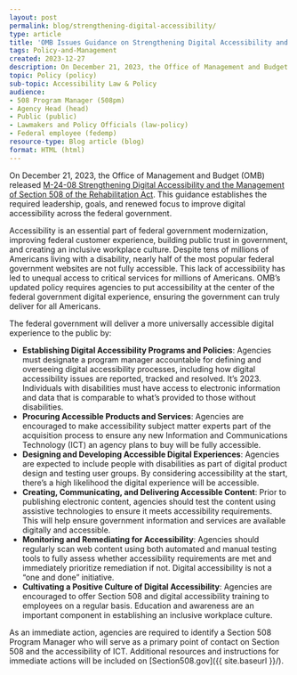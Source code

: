 ```yaml
---
layout: post
permalink: blog/strengthening-digital-accessibility/
type: article
title: 'OMB Issues Guidance on Strengthening Digital Accessibility and the Management of Section 508'
tags: Policy-and-Management
created: 2023-12-27
description: On December 21, 2023, the Office of Management and Budget (OMB) released M-24-08 Strengthening Digital Accessibility and the Management of Section 508 of the Rehabilitation Act. This guidance establishes the required leadership, goals, and renewed focus to improve digital accessibility across the federal government.
topic: Policy (policy)
sub-topic: Accessibility Law & Policy
audience:
- 508 Program Manager (508pm)
- Agency Head (head)
- Public (public)
- Lawmakers and Policy Officials (law-policy)
- Federal employee (fedemp)
resource-type: Blog article (blog)
format: HTML (html)
---
```

On December 21, 2023, the Office of Management and Budget (OMB) released [M-24-08 Strengthening Digital Accessibility and the Management of Section 508 of the Rehabilitation Act](https://bidenwhitehouse.archives.gov/omb/management/ofcio/m-24-08-strengthening-digital-accessibility-and-the-management-of-section-508-of-the-rehabilitation-act/). This guidance establishes the required leadership, goals, and renewed focus to improve digital accessibility across the federal government. 

Accessibility is an essential part of federal government modernization, improving federal customer experience, building public trust in government, and creating an inclusive workplace culture. Despite tens of millions of Americans living with a disability, nearly half of the most popular federal government websites are not fully accessible. This lack of accessibility has led to unequal access to critical services for millions of Americans. OMB’s updated policy requires agencies to put accessibility at the center of the federal government digital experience, ensuring the government can truly deliver for all Americans.

The federal government will deliver a more universally accessible digital experience to the public by:
  * **Establishing Digital Accessibility Programs and Policies**: Agencies must designate a program manager accountable for defining and overseeing digital accessibility processes, including how digital accessibility issues are reported, tracked and resolved. It’s 2023. Individuals with disabilities must have access to electronic information and data that is comparable to what’s provided to those without disabilities.
  * **Procuring Accessible Products and Services**: Agencies are encouraged to make accessibility subject matter experts part of the acquisition process to ensure any new Information and Communications Technology (ICT) an agency plans to buy will be fully accessible.
  * **Designing and Developing Accessible Digital Experiences**: Agencies are expected to include people with disabilities as part of digital product design and testing user groups. By considering accessibility at the start, there’s a high likelihood the digital experience will be accessible.
  * **Creating, Communicating, and Delivering Accessible Content**: Prior to publishing electronic content, agencies should test the content using assistive technologies to ensure it meets accessibility requirements. This will help ensure government information and services are available digitally and accessible.
  * **Monitoring and Remediating for Accessibility**: Agencies should regularly scan web content using both automated and manual testing tools to fully assess whether accessibility requirements are met and immediately prioritize remediation if not. Digital accessibility is not a “one and done” initiative.
  * **Cultivating a Positive Culture of Digital Accessibility**: Agencies are encouraged to offer Section 508 and digital accessibility training to employees on a regular basis. Education and awareness are an important component in establishing an inclusive workplace culture.

As an immediate action, agencies are required to identify a Section 508 Program Manager who will serve as a primary point of contact on Section 508 and the accessibility of ICT.  Additional resources and instructions for immediate actions will be included on [Section508.gov]({{ site.baseurl }}/).